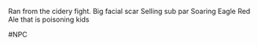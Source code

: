 
Ran from the cidery fight. 
Big facial scar
Selling sub par Soaring Eagle Red Ale that is poisoning kids

#NPC 